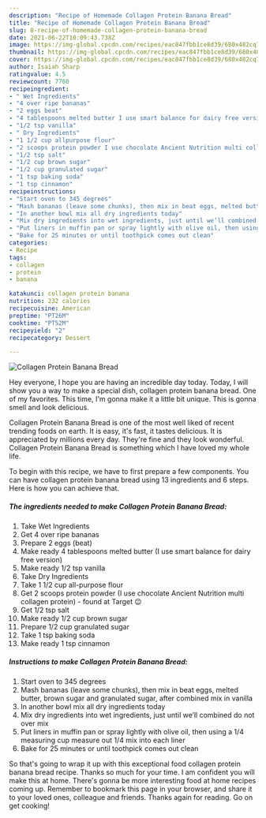 ```yaml
---
description: "Recipe of Homemade Collagen Protein Banana Bread"
title: "Recipe of Homemade Collagen Protein Banana Bread"
slug: 8-recipe-of-homemade-collagen-protein-banana-bread
date: 2021-06-22T10:09:43.738Z
image: https://img-global.cpcdn.com/recipes/eac847fbb1ce8d39/680x482cq70/collagen-protein-banana-bread-recipe-main-photo.jpg
thumbnail: https://img-global.cpcdn.com/recipes/eac847fbb1ce8d39/680x482cq70/collagen-protein-banana-bread-recipe-main-photo.jpg
cover: https://img-global.cpcdn.com/recipes/eac847fbb1ce8d39/680x482cq70/collagen-protein-banana-bread-recipe-main-photo.jpg
author: Isaiah Sharp
ratingvalue: 4.5
reviewcount: 7760
recipeingredient:
- " Wet Ingredients"
- "4 over ripe bananas"
- "2 eggs beat"
- "4 tablespoons melted butter I use smart balance for dairy free version"
- "1/2 tsp vanilla"
- " Dry Ingredients"
- "1 1/2 cup allpurpose flour"
- "2 scoops protein powder I use chocolate Ancient Nutrition multi collagen protein  found at Target "
- "1/2 tsp salt"
- "1/2 cup brown sugar"
- "1/2 cup granulated sugar"
- "1 tsp baking soda"
- "1 tsp cinnamon"
recipeinstructions:
- "Start oven to 345 degrees"
- "Mash bananas (leave some chunks), then mix in beat eggs, melted butter, brown sugar and granulated sugar, after combined mix in vanilla"
- "In another bowl mix all dry ingredients today"
- "Mix dry ingredients into wet ingredients, just until we’ll combined do not over mix"
- "Put liners in muffin pan or spray lightly with olive oil, then using a 1/4 measuring cup measure out 1/4 mix into each liner"
- "Bake for 25 minutes or until toothpick comes out clean"
categories:
- Recipe
tags:
- collagen
- protein
- banana

katakunci: collagen protein banana 
nutrition: 232 calories
recipecuisine: American
preptime: "PT26M"
cooktime: "PT52M"
recipeyield: "2"
recipecategory: Dessert

---
```



![Collagen Protein Banana Bread](https://img-global.cpcdn.com/recipes/eac847fbb1ce8d39/680x482cq70/collagen-protein-banana-bread-recipe-main-photo.jpg)

Hey everyone, I hope you are having an incredible day today. Today, I will show you a way to make a special dish, collagen protein banana bread. One of my favorites. This time, I'm gonna make it a little bit unique. This is gonna smell and look delicious.



Collagen Protein Banana Bread is one of the most well liked of recent trending foods on earth. It is easy, it's fast, it tastes delicious. It is appreciated by millions every day. They're fine and they look wonderful. Collagen Protein Banana Bread is something which I have loved my whole life.


To begin with this recipe, we have to first prepare a few components. You can have collagen protein banana bread using 13 ingredients and 6 steps. Here is how you can achieve that.

<!--inarticleads1-->

##### The ingredients needed to make Collagen Protein Banana Bread:

1. Take  Wet Ingredients
1. Get 4 over ripe bananas
1. Prepare 2 eggs (beat)
1. Make ready 4 tablespoons melted butter (I use smart balance for dairy free version)
1. Make ready 1/2 tsp vanilla
1. Take  Dry Ingredients
1. Take 1 1/2 cup all-purpose flour
1. Get 2 scoops protein powder (I use chocolate Ancient Nutrition multi collagen protein) - found at Target 😉
1. Get 1/2 tsp salt
1. Make ready 1/2 cup brown sugar
1. Prepare 1/2 cup granulated sugar
1. Take 1 tsp baking soda
1. Make ready 1 tsp cinnamon




<!--inarticleads2-->

##### Instructions to make Collagen Protein Banana Bread:

1. Start oven to 345 degrees
1. Mash bananas (leave some chunks), then mix in beat eggs, melted butter, brown sugar and granulated sugar, after combined mix in vanilla
1. In another bowl mix all dry ingredients today
1. Mix dry ingredients into wet ingredients, just until we’ll combined do not over mix
1. Put liners in muffin pan or spray lightly with olive oil, then using a 1/4 measuring cup measure out 1/4 mix into each liner
1. Bake for 25 minutes or until toothpick comes out clean




So that's going to wrap it up with this exceptional food collagen protein banana bread recipe. Thanks so much for your time. I am confident you will make this at home. There's gonna be more interesting food at home recipes coming up. Remember to bookmark this page in your browser, and share it to your loved ones, colleague and friends. Thanks again for reading. Go on get cooking!
